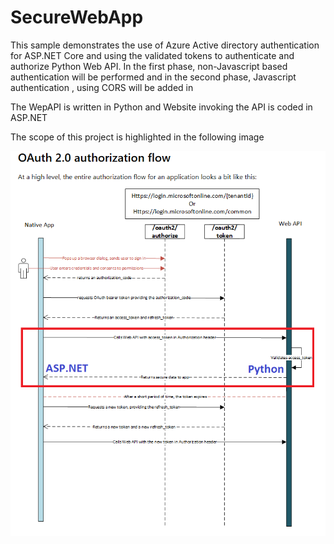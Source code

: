 # SecureWebApp
This sample demonstrates the use of Azure Active directory authentication for ASP.NET Core and using the validated tokens to authenticate and authorize Python Web API. In the first phase, non-Javascript based authentication will be performed and in the second phase, Javascript authentication , using CORS will be added in

The WepAPI is written in Python and Website invoking the API is coded in ASP.NET

The scope of this project is highlighted in the following image <p>
<img src="images/project-scope.png"/> 
  </P>
  
  
